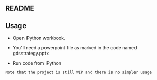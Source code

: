 README
---


## Usage

 - Open iPython workbook.

 - You'll need a powerpoint file as marked in the code named gdsstrategy.pptx

 - Run code from iPython 


```Note that the project is still WIP and there is no simpler usage```
